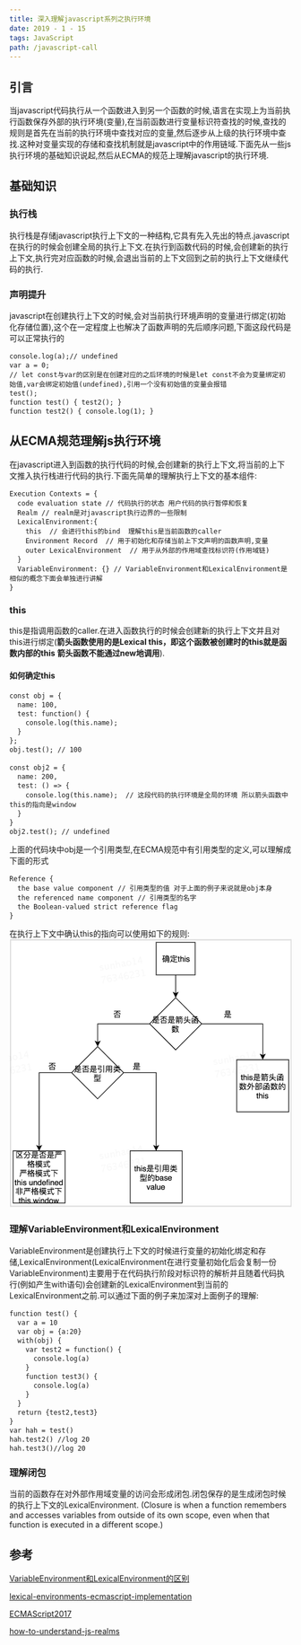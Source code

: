 ```yaml
---
title: 深入理解javascript系列之执行环境
date: 2019 - 1 - 15
tags: JavaScript
path: /javascript-call
---
```


## 引言
当javascript代码执行从一个函数进入到另一个函数的时候,语言在实现上为当前执行函数保存外部的执行环境(变量),在当前函数进行变量标识符查找的时候,查找的规则是首先在当前的执行环境中查找对应的变量,然后逐步从上级的执行环境中查找.这种对变量实现的存储和查找机制就是javascript中的作用链域.下面先从一些js执行环境的基础知识说起,然后从ECMA的规范上理解javascript的执行环境.

## 基础知识
### 执行栈
执行栈是存储javascript执行上下文的一种结构,它具有先入先出的特点.javascript在执行的时候会创建全局的执行上下文.在执行到函数代码的时候,会创建新的执行上下文,执行完对应函数的时候,会退出当前的上下文回到之前的执行上下文继续代码的执行.
### 声明提升
javascript在创建执行上下文的时候,会对当前执行环境声明的变量进行绑定(初始化存储位置),这个在一定程度上也解决了函数声明的先后顺序问题,下面这段代码是可以正常执行的

    console.log(a);// undefined
    var a = 0;
    // let const与var的区别是在创建对应的之后环境的时候是let const不会为变量绑定初始值,var会绑定初始值(undefined),引用一个没有初始值的变量会报错
    test();
    function test() { test2(); }
    function test2() { console.log(1); }

## 从ECMA规范理解js执行环境

在javascript进入到函数的执行代码的时候,会创建新的执行上下文,将当前的上下文推入执行栈进行代码的执行.下面先简单的理解执行上下文的基本组件:

    Execution Contexts = {
      code evaluation state // 代码执行的状态 用户代码的执行暂停和恢复
      Realm // realm是对javascript执行边界的一些限制
      LexicalEnvironment:{
        this  // 会进行this的bind  理解this是当前函数的caller
        Environment Record  // 用于初始化和存储当前上下文声明的函数声明,变量
        outer LexicalEnvironment  // 用于从外部的作用域查找标识符(作用域链)
      }
      VariableEnvironment: {} // VariableEnvironment和LexicalEnvironment是相似的概念下面会单独进行讲解
    }
### this
this是指调用函数的caller.在进入函数执行的时候会创建新的执行上下文并且对this进行绑定(**箭头函数使用的是Lexical this，即这个函数被创建时的this就是函数内部的this** **箭头函数不能通过new地调用**).
#### 如何确定this
    const obj = {
      name: 100,
      test: function() {
        console.log(this.name);
      }
    };
    obj.test(); // 100

    const obj2 = {
      name: 200,
      test: () => {
        console.log(this.name);  // 这段代码的执行环境是全局的环境 所以箭头函数中this的指向是window
      }
    }
    obj2.test(); // undefined 
上面的代码块中obj是一个引用类型,在ECMA规范中有引用类型的定义,可以理解成下面的形式  

    Reference {
      the base value component // 引用类型的值 对于上面的例子来说就是obj本身
      the referenced name component // 引用类型的名字
      the Boolean-valued strict reference flag
    } 

在执行上下文中确认this的指向可以使用如下的规则:
![this](./LE/this.png)  
### 理解VariableEnvironment和LexicalEnvironment
VariableEnvironment是创建执行上下文的时候进行变量的初始化绑定和存储,LexicalEnvironment(LexicalEnvironment在进行变量初始化后会复制一份VariableEnvironment)主要用于在代码执行阶段对标识符的解析并且随着代码执行(例如产生with语句)会创建新的LexicalEnvironment到当前的LexicalEnvironment之前.可以通过下面的例子来加深对上面例子的理解:

    function test() {
      var a = 10
      var obj = {a:20}
      with(obj) {
        var test2 = function() {
          console.log(a)
        }
        function test3() {
          console.log(a)
        }
      }
      return {test2,test3}
    }
    var hah = test()
    hah.test2() //log 20
    hah.test3()//log 20  

### 理解闭包
当前的函数存在对外部作用域变量的访问会形成闭包.闭包保存的是生成闭包时候的执行上下文的LexicalEnvironment.
(Closure is when a function remembers and accesses variables from outside of its own scope, even when that function is executed in a different scope.)
## 参考   
[VariableEnvironment和LexicalEnvironment的区别](https://stackoverflow.com/questions/15031667/clarity-on-the-difference-between-lexicalenvironment-and-variableenvironment)  

[lexical-environments-ecmascript-implementation](http://dmitrysoshnikov.com/ecmascript/es5-chapter-3-2-lexical-environments-ecmascript-implementation/)  

[ECMAScript2017](https://www.ecma-international.org/ecma-262/8.0/index.html#sec-intro) 

[how-to-understand-js-realms](https://stackoverflow.com/questions/49832187/how-to-understand-js-realms)